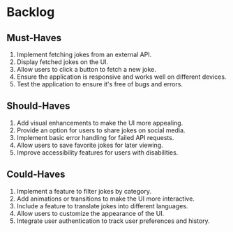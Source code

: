 # Backlog

## Must-Haves

1. Implement fetching jokes from an external API.
2. Display fetched jokes on the UI.
3. Allow users to click a button to fetch a new joke.
4. Ensure the application is responsive and works well on different devices.
5. Test the application to ensure it's free of bugs and errors.

## Should-Haves

1. Add visual enhancements to make the UI more appealing.
2. Provide an option for users to share jokes on social media.
3. Implement basic error handling for failed API requests.
4. Allow users to save favorite jokes for later viewing.
5. Improve accessibility features for users with disabilities.

## Could-Haves

1. Implement a feature to filter jokes by category.
2. Add animations or transitions to make the UI more interactive.
3. Include a feature to translate jokes into different languages.
4. Allow users to customize the appearance of the UI.
5. Integrate user authentication to track user preferences and history.
